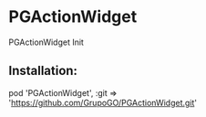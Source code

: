 # PGActionWidget
PGActionWidget Init

Installation:
-------------
pod 'PGActionWidget', :git => 'https://github.com/GrupoGO/PGActionWidget.git'
